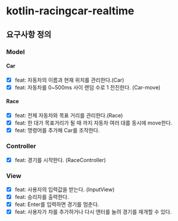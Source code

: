 # kotlin-racingcar-realtime

## 요구사항 정의
### Model
#### Car
- [x] feat: 자동차의 이름과 현재 위치를 관리한다.(Car)
- [x] feat: 자동차를 0~500ms 사이 랜덤 수로 1 전진한다. (Car-move)

#### Race
- [x] feat: 전체 자동차와 목표 거리를 관리한다.(Race)
- [x] feat: 한 대가 목표거리가 될 때 까지 자동차 여러 대를 동시에 move한다.
- [x] feat: 명령어를 추가해 Car를 조작한다.

### Controller
- [x] feat: 경기를 시작한다. (RaceController)

### View
- [x] feat: 사용자의 입력값을 받는다. (InputView)
- [x] feat: 승리자를 출력한다.
- [x] feat: Enter를 입력하면 경기를 멈춘다.
- [x] feat: 사용자가 차를 추가하거나 다시 엔터를 눌려 경기를 재개할 수 있다.